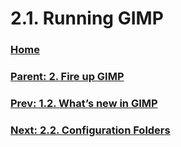 # 2.1. Running GIMP

### [Home](./00-home.md)
### [Parent: 2. Fire up GIMP](./02-00-fire-up-gimp.md)
### [Prev: 1.2. What’s new in GIMP](./01-02-whats-new-in-gimp.md)
### [Next: 2.2. Configuration Folders](./02-02-configuration-folders.md)